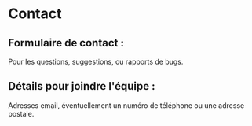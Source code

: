 # Contact

## Formulaire de contact : 
Pour les questions, suggestions, ou rapports de bugs.

## Détails pour joindre l'équipe : 
Adresses email, éventuellement un numéro de téléphone ou une adresse postale.